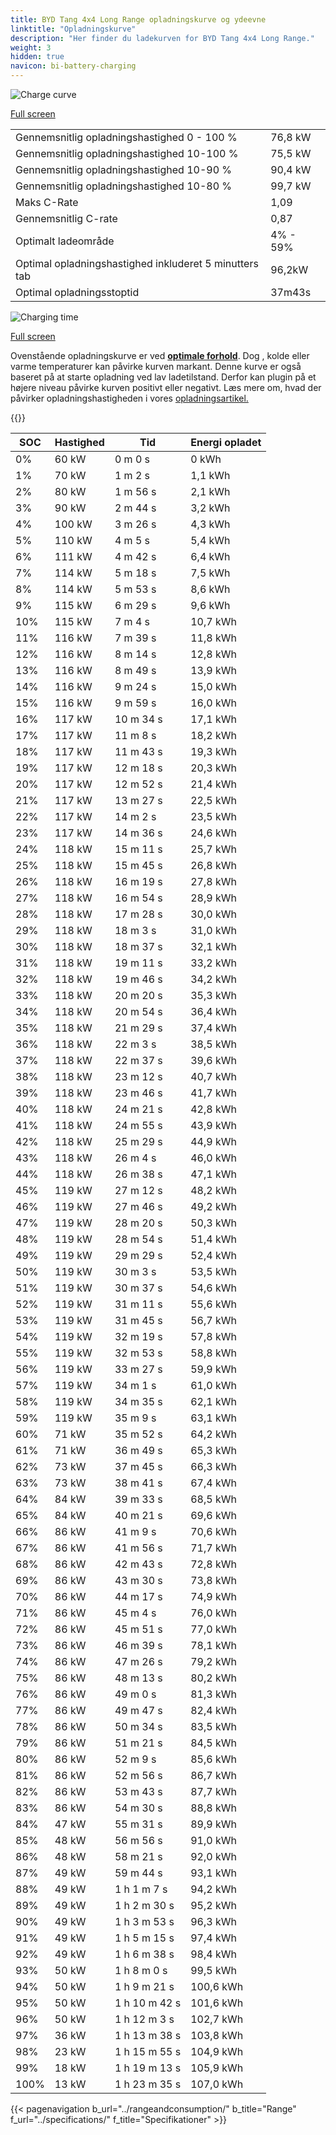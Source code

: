 ```yaml
---
title: BYD Tang 4x4 Long Range opladningskurve og ydeevne
linktitle: "Opladningskurve"
description: "Her finder du ladekurven for BYD Tang 4x4 Long Range."
weight: 3
hidden: true
navicon: bi-battery-charging
---
```

<!-- markdownlint-disable MD033 -->
<img src="/images/models/byd/tang/tang_4x4_long_range/chargingcurve.svg" alt="Charge curve" class="img-fluid">

[Full screen](/images/models/byd/tang/tang_4x4_long_range/chargingcurve.svg)


<table class="table table-striped border">
<tbody>
<tr>
<td>Gennemsnitlig opladningshastighed 0 - 100 %</td><td>76,8 kW</td>
</tr>
<tr>
<td>Gennemsnitlig opladningshastighed 10-100 %</td><td>75,5 kW</td>
</tr>
<tr>
<td>Gennemsnitlig opladningshastighed 10-90 %</td><td>90,4 kW</td>
</tr>
<tr>
<td>Gennemsnitlig opladningshastighed 10-80 %</td><td>99,7 kW</td>
</tr>
<tr>
<td>Maks C-Rate</td><td>1,09</td>
</tr>
<tr>
<td>Gennemsnitlig C-rate</td><td>0,87</td>
</tr>
<tr>
<td>Optimalt ladeområde</td><td>4% - 59%</td>
</tr>
<tr>
<td>Optimal opladningshastighed inkluderet 5 minutters tab</td><td>96,2kW</td>
</tr>
<tr>
<td>Optimal opladningsstoptid</td><td>37m43s</td>
</tr>
</tbody>
</table>
<img src="/images/models/byd/tang/tang_4x4_long_range/chargingtime.svg" alt="Charging time" class="img-fluid">

[Full screen](/images/models/byd/tang/tang_4x4_long_range/chargingtime.svg)


Ovenstående opladningskurve er ved **[optimale forhold](../../../../../technology/battery/charging/#temperatur)**. Dog , kolde eller varme temperaturer kan påvirke kurven markant. Denne kurve er også baseret på at starte opladning ved lav ladetilstand. Derfor kan plugin på et højere niveau påvirke kurven positivt eller negativt. Læs mere om, hvad der påvirker opladningshastigheden i vores [opladningsartikel.](../../../../../technology/battery/charging/)


{{<evkxdisplayaddarticle />}}
<table class="table table-striped border">
<thead>
<tr><th>SOC</th><th>Hastighed</th><th>Tid</th><th>Energi opladet</th></tr>
</thead>
<tbody>
<tr>
<td>0%</td><td>60 kW</td><td> 0 m 0 s </td><td>0 kWh </td>
</tr>
<tr>
<td>1%</td><td>70 kW</td><td> 1 m 2 s </td><td>1,1 kWh </td>
</tr>
<tr>
<td>2%</td><td>80 kW</td><td> 1 m 56 s </td><td>2,1 kWh </td>
</tr>
<tr>
<td>3%</td><td>90 kW</td><td> 2 m 44 s </td><td>3,2 kWh </td>
</tr>
<tr>
<td>4%</td><td>100 kW</td><td> 3 m 26 s </td><td>4,3 kWh </td>
</tr>
<tr>
<td>5%</td><td>110 kW</td><td> 4 m 5 s </td><td>5,4 kWh </td>
</tr>
<tr>
<td>6%</td><td>111 kW</td><td> 4 m 42 s </td><td>6,4 kWh </td>
</tr>
<tr>
<td>7%</td><td>114 kW</td><td> 5 m 18 s </td><td>7,5 kWh </td>
</tr>
<tr>
<td>8%</td><td>114 kW</td><td> 5 m 53 s </td><td>8,6 kWh </td>
</tr>
<tr>
<td>9%</td><td>115 kW</td><td> 6 m 29 s </td><td>9,6 kWh </td>
</tr>
<tr>
<td>10%</td><td>115 kW</td><td> 7 m 4 s </td><td>10,7 kWh </td>
</tr>
<tr>
<td>11%</td><td>116 kW</td><td> 7 m 39 s </td><td>11,8 kWh </td>
</tr>
<tr>
<td>12%</td><td>116 kW</td><td> 8 m 14 s </td><td>12,8 kWh </td>
</tr>
<tr>
<td>13%</td><td>116 kW</td><td> 8 m 49 s </td><td>13,9 kWh </td>
</tr>
<tr>
<td>14%</td><td>116 kW</td><td> 9 m 24 s </td><td>15,0 kWh </td>
</tr>
<tr>
<td>15%</td><td>116 kW</td><td> 9 m 59 s </td><td>16,0 kWh </td>
</tr>
<tr>
<td>16%</td><td>117 kW</td><td> 10 m 34 s </td><td>17,1 kWh </td>
</tr>
<tr>
<td>17%</td><td>117 kW</td><td> 11 m 8 s </td><td>18,2 kWh </td>
</tr>
<tr>
<td>18%</td><td>117 kW</td><td> 11 m 43 s </td><td>19,3 kWh </td>
</tr>
<tr>
<td>19%</td><td>117 kW</td><td> 12 m 18 s </td><td>20,3 kWh </td>
</tr>
<tr>
<td>20%</td><td>117 kW</td><td> 12 m 52 s </td><td>21,4 kWh </td>
</tr>
<tr>
<td>21%</td><td>117 kW</td><td> 13 m 27 s </td><td>22,5 kWh </td>
</tr>
<tr>
<td>22%</td><td>117 kW</td><td> 14 m 2 s </td><td>23,5 kWh </td>
</tr>
<tr>
<td>23%</td><td>117 kW</td><td> 14 m 36 s </td><td>24,6 kWh </td>
</tr>
<tr>
<td>24%</td><td>118 kW</td><td> 15 m 11 s </td><td>25,7 kWh </td>
</tr>
<tr>
<td>25%</td><td>118 kW</td><td> 15 m 45 s </td><td>26,8 kWh </td>
</tr>
<tr>
<td>26%</td><td>118 kW</td><td> 16 m 19 s </td><td>27,8 kWh </td>
</tr>
<tr>
<td>27%</td><td>118 kW</td><td> 16 m 54 s </td><td>28,9 kWh </td>
</tr>
<tr>
<td>28%</td><td>118 kW</td><td> 17 m 28 s </td><td>30,0 kWh </td>
</tr>
<tr>
<td>29%</td><td>118 kW</td><td> 18 m 3 s </td><td>31,0 kWh </td>
</tr>
<tr>
<td>30%</td><td>118 kW</td><td> 18 m 37 s </td><td>32,1 kWh </td>
</tr>
<tr>
<td>31%</td><td>118 kW</td><td> 19 m 11 s </td><td>33,2 kWh </td>
</tr>
<tr>
<td>32%</td><td>118 kW</td><td> 19 m 46 s </td><td>34,2 kWh </td>
</tr>
<tr>
<td>33%</td><td>118 kW</td><td> 20 m 20 s </td><td>35,3 kWh </td>
</tr>
<tr>
<td>34%</td><td>118 kW</td><td> 20 m 54 s </td><td>36,4 kWh </td>
</tr>
<tr>
<td>35%</td><td>118 kW</td><td> 21 m 29 s </td><td>37,4 kWh </td>
</tr>
<tr>
<td>36%</td><td>118 kW</td><td> 22 m 3 s </td><td>38,5 kWh </td>
</tr>
<tr>
<td>37%</td><td>118 kW</td><td> 22 m 37 s </td><td>39,6 kWh </td>
</tr>
<tr>
<td>38%</td><td>118 kW</td><td> 23 m 12 s </td><td>40,7 kWh </td>
</tr>
<tr>
<td>39%</td><td>118 kW</td><td> 23 m 46 s </td><td>41,7 kWh </td>
</tr>
<tr>
<td>40%</td><td>118 kW</td><td> 24 m 21 s </td><td>42,8 kWh </td>
</tr>
<tr>
<td>41%</td><td>118 kW</td><td> 24 m 55 s </td><td>43,9 kWh </td>
</tr>
<tr>
<td>42%</td><td>118 kW</td><td> 25 m 29 s </td><td>44,9 kWh </td>
</tr>
<tr>
<td>43%</td><td>118 kW</td><td> 26 m 4 s </td><td>46,0 kWh </td>
</tr>
<tr>
<td>44%</td><td>118 kW</td><td> 26 m 38 s </td><td>47,1 kWh </td>
</tr>
<tr>
<td>45%</td><td>119 kW</td><td> 27 m 12 s </td><td>48,2 kWh </td>
</tr>
<tr>
<td>46%</td><td>119 kW</td><td> 27 m 46 s </td><td>49,2 kWh </td>
</tr>
<tr>
<td>47%</td><td>119 kW</td><td> 28 m 20 s </td><td>50,3 kWh </td>
</tr>
<tr>
<td>48%</td><td>119 kW</td><td> 28 m 54 s </td><td>51,4 kWh </td>
</tr>
<tr>
<td>49%</td><td>119 kW</td><td> 29 m 29 s </td><td>52,4 kWh </td>
</tr>
<tr>
<td>50%</td><td>119 kW</td><td> 30 m 3 s </td><td>53,5 kWh </td>
</tr>
<tr>
<td>51%</td><td>119 kW</td><td> 30 m 37 s </td><td>54,6 kWh </td>
</tr>
<tr>
<td>52%</td><td>119 kW</td><td> 31 m 11 s </td><td>55,6 kWh </td>
</tr>
<tr>
<td>53%</td><td>119 kW</td><td> 31 m 45 s </td><td>56,7 kWh </td>
</tr>
<tr>
<td>54%</td><td>119 kW</td><td> 32 m 19 s </td><td>57,8 kWh </td>
</tr>
<tr>
<td>55%</td><td>119 kW</td><td> 32 m 53 s </td><td>58,8 kWh </td>
</tr>
<tr>
<td>56%</td><td>119 kW</td><td> 33 m 27 s </td><td>59,9 kWh </td>
</tr>
<tr>
<td>57%</td><td>119 kW</td><td> 34 m 1 s </td><td>61,0 kWh </td>
</tr>
<tr>
<td>58%</td><td>119 kW</td><td> 34 m 35 s </td><td>62,1 kWh </td>
</tr>
<tr>
<td>59%</td><td>119 kW</td><td> 35 m 9 s </td><td>63,1 kWh </td>
</tr>
<tr>
<td>60%</td><td>71 kW</td><td> 35 m 52 s </td><td>64,2 kWh </td>
</tr>
<tr>
<td>61%</td><td>71 kW</td><td> 36 m 49 s </td><td>65,3 kWh </td>
</tr>
<tr>
<td>62%</td><td>73 kW</td><td> 37 m 45 s </td><td>66,3 kWh </td>
</tr>
<tr>
<td>63%</td><td>73 kW</td><td> 38 m 41 s </td><td>67,4 kWh </td>
</tr>
<tr>
<td>64%</td><td>84 kW</td><td> 39 m 33 s </td><td>68,5 kWh </td>
</tr>
<tr>
<td>65%</td><td>84 kW</td><td> 40 m 21 s </td><td>69,6 kWh </td>
</tr>
<tr>
<td>66%</td><td>86 kW</td><td> 41 m 9 s </td><td>70,6 kWh </td>
</tr>
<tr>
<td>67%</td><td>86 kW</td><td> 41 m 56 s </td><td>71,7 kWh </td>
</tr>
<tr>
<td>68%</td><td>86 kW</td><td> 42 m 43 s </td><td>72,8 kWh </td>
</tr>
<tr>
<td>69%</td><td>86 kW</td><td> 43 m 30 s </td><td>73,8 kWh </td>
</tr>
<tr>
<td>70%</td><td>86 kW</td><td> 44 m 17 s </td><td>74,9 kWh </td>
</tr>
<tr>
<td>71%</td><td>86 kW</td><td> 45 m 4 s </td><td>76,0 kWh </td>
</tr>
<tr>
<td>72%</td><td>86 kW</td><td> 45 m 51 s </td><td>77,0 kWh </td>
</tr>
<tr>
<td>73%</td><td>86 kW</td><td> 46 m 39 s </td><td>78,1 kWh </td>
</tr>
<tr>
<td>74%</td><td>86 kW</td><td> 47 m 26 s </td><td>79,2 kWh </td>
</tr>
<tr>
<td>75%</td><td>86 kW</td><td> 48 m 13 s </td><td>80,2 kWh </td>
</tr>
<tr>
<td>76%</td><td>86 kW</td><td> 49 m 0 s </td><td>81,3 kWh </td>
</tr>
<tr>
<td>77%</td><td>86 kW</td><td> 49 m 47 s </td><td>82,4 kWh </td>
</tr>
<tr>
<td>78%</td><td>86 kW</td><td> 50 m 34 s </td><td>83,5 kWh </td>
</tr>
<tr>
<td>79%</td><td>86 kW</td><td> 51 m 21 s </td><td>84,5 kWh </td>
</tr>
<tr>
<td>80%</td><td>86 kW</td><td> 52 m 9 s </td><td>85,6 kWh </td>
</tr>
<tr>
<td>81%</td><td>86 kW</td><td> 52 m 56 s </td><td>86,7 kWh </td>
</tr>
<tr>
<td>82%</td><td>86 kW</td><td> 53 m 43 s </td><td>87,7 kWh </td>
</tr>
<tr>
<td>83%</td><td>86 kW</td><td> 54 m 30 s </td><td>88,8 kWh </td>
</tr>
<tr>
<td>84%</td><td>47 kW</td><td> 55 m 31 s </td><td>89,9 kWh </td>
</tr>
<tr>
<td>85%</td><td>48 kW</td><td> 56 m 56 s </td><td>91,0 kWh </td>
</tr>
<tr>
<td>86%</td><td>48 kW</td><td> 58 m 21 s </td><td>92,0 kWh </td>
</tr>
<tr>
<td>87%</td><td>49 kW</td><td> 59 m 44 s </td><td>93,1 kWh </td>
</tr>
<tr>
<td>88%</td><td>49 kW</td><td>1 h 1 m 7 s </td><td>94,2 kWh </td>
</tr>
<tr>
<td>89%</td><td>49 kW</td><td>1 h 2 m 30 s </td><td>95,2 kWh </td>
</tr>
<tr>
<td>90%</td><td>49 kW</td><td>1 h 3 m 53 s </td><td>96,3 kWh </td>
</tr>
<tr>
<td>91%</td><td>49 kW</td><td>1 h 5 m 15 s </td><td>97,4 kWh </td>
</tr>
<tr>
<td>92%</td><td>49 kW</td><td>1 h 6 m 38 s </td><td>98,4 kWh </td>
</tr>
<tr>
<td>93%</td><td>50 kW</td><td>1 h 8 m 0 s </td><td>99,5 kWh </td>
</tr>
<tr>
<td>94%</td><td>50 kW</td><td>1 h 9 m 21 s </td><td>100,6 kWh </td>
</tr>
<tr>
<td>95%</td><td>50 kW</td><td>1 h 10 m 42 s </td><td>101,6 kWh </td>
</tr>
<tr>
<td>96%</td><td>50 kW</td><td>1 h 12 m 3 s </td><td>102,7 kWh </td>
</tr>
<tr>
<td>97%</td><td>36 kW</td><td>1 h 13 m 38 s </td><td>103,8 kWh </td>
</tr>
<tr>
<td>98%</td><td>23 kW</td><td>1 h 15 m 55 s </td><td>104,9 kWh </td>
</tr>
<tr>
<td>99%</td><td>18 kW</td><td>1 h 19 m 13 s </td><td>105,9 kWh </td>
</tr>
<tr>
<td>100%</td><td>13 kW</td><td>1 h 23 m 35 s </td><td>107,0 kWh </td>
</tr>
</tbody>
</table>


{{< pagenavigation b_url="../rangeandconsumption/" b_title="Range" f_url="../specifications/" f_title="Specifikationer" >}}
